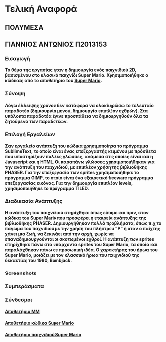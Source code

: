# Τελική Αναφορά

## **ΠΟΛΥΜΕΣΑ**

## **ΓΙΑΝΝΙΟΣ ΑΝΤΩΝΙΟΣ Π2013153**

### Εισαγωγή

#### Το θέμα της εργασίας ήταν η δημιουργία ενός παιχνιδιού 2D, βασισμένου στο κλασικό παιχνίδι Super Mario. Χρησιμοποιήθηκε ο κώδικας από τo αποθετήριο του [Super Mario](https://github.com/p13gian1/Super-Mario).

### Σύνοψη

#### Λόγω έλλειψης χρόνου δεν κατάφερα να ολοκληρώσω το τελευταίο παραδοτέο (δημιουργία μενού, δημιουργία επιπλέον εχθρών). Στα υπόλοιπα παραδοτέα έγινε προσπάθεια να δημιουργηθούν όλα τα ζητούμενα των παραδοτέων.

### Επιλογή Εργαλείων

#### Σαν εργαλείο ανάπτυξη του κώδικα χρησιμοποίησα το πρόγραμμα SublimeText, το οποίο είναι ένας επεξεργαστής κειμένου με πρόσθετα που υποστηρίζουν πολλές γλώσσες, ανάμεσα στις οποίες είναι και η Javascript και η HTML. Οι παραπάνω γλώσσες χρησιμοποιήθηκαν για την ανάπτυξη του παιχνιδιού, με επιπλέον χρήση της βιβλιοθήκης PHASER. Για την επεξεργασία των sprites χρησιμοποιήθηκε το πρόγραμμα GIMP, το οποίο είναι ένα εξαιρετικό freeware πρόγραμμα επεξεργασίας εικόνας. Για την δημιουργία επιπλέον levels, χρησιμοποιήθηκε το πρόγραμμα TILED.

### Διαδικασία Ανάπτυξης

#### Η ανάπτυξη του παιχνιδιού στηρίχθηκε όπως είπαμε και πριν, στον κώδικα του Super Mario που προσφέρει η εταιρεία ανάπτυξης της βιβλιοθήκης PHASER. Δημιουργήθηκαν πολλά προβλήματα, όπως π.χ το πάγωμα του παχνιδιού με την χρήση του πλήκτρου "P" ή όταν ο παίχτης χάνει μια ζωή, να ξεκινάει από την αρχή, χωρίς να επαναδημιουργούνται οι σκοτωμένοι εχθροί. Η ανάπτυξη των sprites στηρίχθηκε πάνω στα υπάρχοντα sprites του Super Mario, τα οποία και παραλάχθηκαν πάνω σε προσωπική ιδέα. Ο χαρακτήρας του ήρωα του Super Mario, μοιάζει με τον κλασσικό ήρωα του παιχνιδιού της δεκαετίας του 1980, Bombjack.  

### Screenshots






### Συμπεράσματα

### Σύνδεσμοι

#### [Αποθετήριο ΜΜ](https://github.com/p13gian1/mm)

#### [Αποθετήριο κώδικα Super Mario](https://github.com/p13gian1/Super-Mario)

#### [Αποθετήριο παιχνιδιού Super Mario](https://p13gian1.github.io/Super-Mario)






